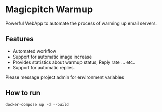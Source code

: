 # Magicpitch Warmup

Powerful WebApp to automate the process of warming up email servers.

## Features
* Automated workflow
* Support for automatic image increase
* Provides statistics about warmup status, Reply rate ... etc..
* Support for automatic replies.

Please message project admin for environment variables

## How to run
```commandline
docker-compose up -d --build
```
